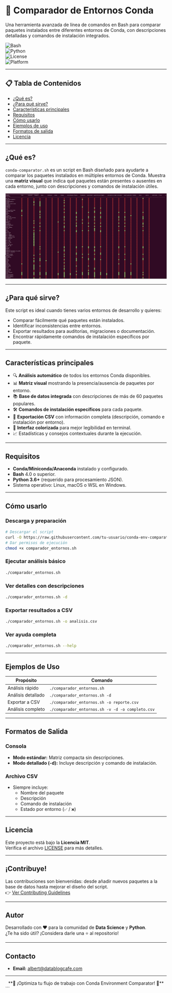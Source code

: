 # 🐍 Comparador de Entornos Conda  
Una herramienta avanzada de línea de comandos en Bash para comparar paquetes instalados entre diferentes entornos de Conda, con descripciones detalladas y comandos de instalación integrados.

![Bash](https://img.shields.io/badge/bash-4.0+-green.svg)  
![Python](https://img.shields.io/badge/python-3.6+-blue.svg)  
![License](https://img.shields.io/badge/license-MIT-blue.svg)  
![Platform](https://img.shields.io/badge/platform-linux%20%7C%20macOS%20%7C%20WSL-lightgrey.svg)

---

## 📋 Tabla de Contenidos
- [¿Qué es?](#qué-es)
- [¿Para qué sirve?](#para-qué-sirve)
- [Características principales](#características-principales)
- [Requisitos](#requisitos)
- [Cómo usarlo](#cómo-usarlo)
- [Ejemplos de uso](#ejemplos-de-uso)
- [Formatos de salida](#formatos-de-salida)
- [Licencia](#licencia)

---

## ¿Qué es?

`conda-comparator.sh` es un script en Bash diseñado para ayudarte a comparar los paquetes instalados en múltiples entornos de Conda. Muestra una **matriz visual** que indica qué paquetes están presentes o ausentes en cada entorno, junto con descripciones y comandos de instalación útiles.

![](comparador_entornos.png)

---

## ¿Para qué sirve?

Este script es ideal cuando tienes varios entornos de desarrollo y quieres:
- Comparar fácilmente qué paquetes están instalados.
- Identificar inconsistencias entre entornos.
- Exportar resultados para auditorías, migraciones o documentación.
- Encontrar rápidamente comandos de instalación específicos por paquete.

---

## Características principales

- 🔍 **Análisis automático** de todos los entornos Conda disponibles.
- 📊 **Matriz visual** mostrando la presencia/ausencia de paquetes por entorno.
- 📚 **Base de datos integrada** con descripciones de más de 60 paquetes populares.
- 🛠️ **Comandos de instalación específicos** para cada paquete.
- 📁 **Exportación CSV** con información completa (descripción, comando e instalación por entorno).
- 🎨 **Interfaz colorizada** para mejor legibilidad en terminal.
- 📈 Estadísticas y consejos contextuales durante la ejecución.

---

## Requisitos

- **Conda/Miniconda/Anaconda** instalado y configurado.
- **Bash** 4.0 o superior.
- **Python 3.6+** (requerido para procesamiento JSON).
- Sistema operativo: Linux, macOS o WSL en Windows.

---

## Cómo usarlo

### Descarga y preparación
```bash
# Descargar el script
curl -O https://raw.githubusercontent.com/tu-usuario/conda-env-comparator/main/comparador_entornos.sh
# Dar permisos de ejecución
chmod +x comparador_entornos.sh
```

### Ejecutar análisis básico
```bash
./comparador_entornos.sh
```

### Ver detalles con descripciones
```bash
./comparador_entornos.sh -d
```

### Exportar resultados a CSV
```bash
./comparador_entornos.sh -o analisis.csv
```

### Ver ayuda completa
```bash
./comparador_entornos.sh --help
```

---

## Ejemplos de Uso

| Propósito | Comando |
|----------|---------|
| Análisis rápido | `./comparador_entornos.sh` |
| Análisis detallado | `./comparador_entornos.sh -d` |
| Exportar a CSV | `./comparador_entornos.sh -o reporte.csv` |
| Análisis completo | `./comparador_entornos.sh -v -d -o completo.csv` |

---

## Formatos de Salida

### Consola
- **Modo estándar:** Matriz compacta sin descripciones.
- **Modo detallado (-d):** Incluye descripción y comando de instalación.

### Archivo CSV
- Siempre incluye:
  - Nombre del paquete
  - Descripción
  - Comando de instalación
  - Estado por entorno (`✅` / `❌`)

---

## Licencia

Este proyecto está bajo la **Licencia MIT**.  
Verifica el archivo [LICENSE](LICENSE) para más detalles.

---

## ¡Contribuye!
Las contribuciones son bienvenidas: desde añadir nuevos paquetes a la base de datos hasta mejorar el diseño del script.  
👉 [Ver Contributing Guidelines](#contribución)

---

## Autor

Desarrollado con ❤️ para la comunidad de **Data Science** y **Python**.  
¿Te ha sido útil? ¡Considera darle una ⭐ al repositorio!

---

## Contacto

- **Email:** albert@datablogcafe.com


---

<div align="center">
**🚀 ¡Optimiza tu flujo de trabajo con Conda Environment Comparator! 🚀**
</div>
```


